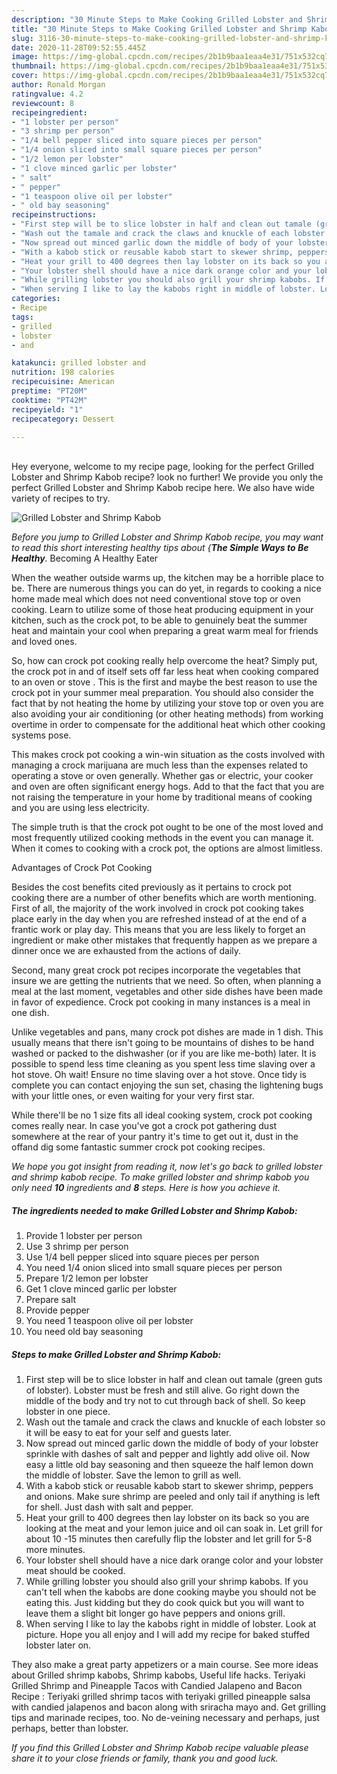 ```yaml
---
description: "30 Minute Steps to Make Cooking Grilled Lobster and Shrimp Kabob"
title: "30 Minute Steps to Make Cooking Grilled Lobster and Shrimp Kabob"
slug: 3116-30-minute-steps-to-make-cooking-grilled-lobster-and-shrimp-kabob
date: 2020-11-28T09:52:55.445Z
image: https://img-global.cpcdn.com/recipes/2b1b9baa1eaa4e31/751x532cq70/grilled-lobster-and-shrimp-kabob-recipe-main-photo.jpg
thumbnail: https://img-global.cpcdn.com/recipes/2b1b9baa1eaa4e31/751x532cq70/grilled-lobster-and-shrimp-kabob-recipe-main-photo.jpg
cover: https://img-global.cpcdn.com/recipes/2b1b9baa1eaa4e31/751x532cq70/grilled-lobster-and-shrimp-kabob-recipe-main-photo.jpg
author: Ronald Morgan
ratingvalue: 4.2
reviewcount: 8
recipeingredient:
- "1 lobster per person"
- "3 shrimp per person"
- "1/4 bell pepper sliced into square pieces per person"
- "1/4 onion sliced into small square pieces per person"
- "1/2 lemon per lobster"
- "1 clove minced garlic per lobster"
- " salt"
- " pepper"
- "1 teaspoon olive oil per lobster"
- " old bay seasoning"
recipeinstructions:
- "First step will be to slice lobster in half and clean out tamale (green guts of lobster). Lobster must be fresh and still alive. Go right down the middle of the body and try not to cut through back of shell. So keep lobster in one piece."
- "Wash out the tamale and crack the claws and knuckle of each lobster so it will be easy to eat for your self and guests later."
- "Now spread out minced garlic down the middle of body of your lobster sprinkle with dashes of salt and pepper and lightly add olive oil. Now easy a little old bay seasoning and then squeeze the half lemon down the middle of lobster. Save the lemon to grill as well."
- "With a kabob stick or reusable kabob start to skewer shrimp, peppers and onions. Make sure shrimp are peeled and only tail if anything is left for shell. Just dash with salt and pepper."
- "Heat your grill to 400 degrees then lay lobster on its back so you are looking at the meat and your lemon juice and oil can soak in. Let grill for about 10 -15 minutes then carefully flip the lobster and let grill for 5-8 more minutes."
- "Your lobster shell should have a nice dark orange color and your lobster meat should be cooked."
- "While grilling lobster you should also grill your shrimp kabobs. If you can&#39;t tell when the kabobs are done cooking maybe you should not be eating this. Just kidding but they do cook quick but you will want to leave them a slight bit longer go have peppers and onions grill."
- "When serving I like to lay the kabobs right in middle of lobster. Look at picture. Hope you all enjoy and I will add my recipe for baked stuffed lobster later on."
categories:
- Recipe
tags:
- grilled
- lobster
- and

katakunci: grilled lobster and 
nutrition: 198 calories
recipecuisine: American
preptime: "PT20M"
cooktime: "PT42M"
recipeyield: "1"
recipecategory: Dessert

---
```

<br>
Hey everyone, welcome to my recipe page, looking for the perfect Grilled Lobster and Shrimp Kabob recipe? look no further! We provide you only the perfect Grilled Lobster and Shrimp Kabob recipe here. We also have wide variety of recipes to try.
<br>


![Grilled Lobster and Shrimp Kabob](https://img-global.cpcdn.com/recipes/2b1b9baa1eaa4e31/751x532cq70/grilled-lobster-and-shrimp-kabob-recipe-main-photo.jpg)

<i>Before you jump to Grilled Lobster and Shrimp Kabob recipe, you may want to read this short interesting healthy tips about {<strong>The Simple Ways to Be Healthy</strong>.</i>
Becoming A Healthy Eater


When the weather outside warms up, the kitchen may be a horrible place to be. There are numerous things you can do yet, in regards to cooking a nice home made meal which does not need conventional stove top or oven cooking. Learn to utilize some of those heat producing equipment in your kitchen, such as the crock pot, to be able to genuinely beat the summer heat and maintain your cool when preparing a great warm meal for friends and loved ones.

So, how can crock pot cooking really help overcome the heat? Simply put, the crock pot in and of itself sets off far less heat when cooking compared to an oven or stove . This is the first and maybe the best reason to use the crock pot in your summer meal preparation. You should also consider the fact that by not heating the home by utilizing your stove top or oven you are also avoiding your air conditioning (or other heating methods) from working overtime in order to compensate for the additional heat which other cooking systems pose.

This makes crock pot cooking a win-win situation as the costs involved with managing a crock marijuana are much less than the expenses related to operating a stove or oven generally. Whether gas or electric, your cooker and oven are often significant energy hogs. Add to that the fact that you are not raising the temperature in your home by traditional means of cooking and you are using less electricity.

 The simple truth is that the crock pot ought to be one of the most loved and most frequently utilized cooking methods in the event you can manage it. When it comes to cooking with a crock pot, the options are almost limitless.  

Advantages of Crock Pot Cooking

Besides the cost benefits cited previously as it pertains to crock pot cooking there are a number of other benefits which are worth mentioning. First of all, the majority of the work involved in crock pot cooking takes place early in the day when you are refreshed instead of at the end of a frantic work or play day. This means that you are less likely to forget an ingredient or make other mistakes that frequently happen as we prepare a dinner once we are exhausted from the actions of daily.

Second, many great crock pot recipes incorporate the vegetables that insure we are getting the nutrients that we need. So often, when planning a meal at the last moment, vegetables and other side dishes have been made in favor of expedience. Crock pot cooking in many instances is a meal in one dish.

 Unlike vegetables and pans, many crock pot dishes are made in 1 dish. This usually means that there isn't going to be mountains of dishes to be hand washed or packed to the dishwasher (or if you are like me-both) later. It is possible to spend less time cleaning as you spent less time slaving over a hot stove. Oh wait! Ensure no time slaving over a hot stove. Once tidy is complete you can contact enjoying the sun set, chasing the lightening bugs with your little ones, or even waiting for your very first star.

While there'll be no 1 size fits all ideal cooking system, crock pot cooking comes really near. In case you've got a crock pot gathering dust somewhere at the rear of your pantry it's time to get out it, dust in the offand dig some fantastic summer crock pot cooking recipes.


<i>We hope you got insight from reading it, now let's go back to grilled lobster and shrimp kabob recipe. To make grilled lobster and shrimp kabob you only need <strong>10</strong> ingredients and <strong>8</strong> steps. Here is how you achieve it.
</i>

##### The ingredients needed to make Grilled Lobster and Shrimp Kabob:

1. Provide 1 lobster per person
1. Use 3 shrimp per person
1. Use 1/4 bell pepper sliced into square pieces per person
1. You need 1/4 onion sliced into small square pieces per person
1. Prepare 1/2 lemon per lobster
1. Get 1 clove minced garlic per lobster
1. Prepare  salt
1. Provide  pepper
1. You need 1 teaspoon olive oil per lobster
1. You need  old bay seasoning


##### Steps to make Grilled Lobster and Shrimp Kabob:

1. First step will be to slice lobster in half and clean out tamale (green guts of lobster). Lobster must be fresh and still alive. Go right down the middle of the body and try not to cut through back of shell. So keep lobster in one piece.
1. Wash out the tamale and crack the claws and knuckle of each lobster so it will be easy to eat for your self and guests later.
1. Now spread out minced garlic down the middle of body of your lobster sprinkle with dashes of salt and pepper and lightly add olive oil. Now easy a little old bay seasoning and then squeeze the half lemon down the middle of lobster. Save the lemon to grill as well.
1. With a kabob stick or reusable kabob start to skewer shrimp, peppers and onions. Make sure shrimp are peeled and only tail if anything is left for shell. Just dash with salt and pepper.
1. Heat your grill to 400 degrees then lay lobster on its back so you are looking at the meat and your lemon juice and oil can soak in. Let grill for about 10 -15 minutes then carefully flip the lobster and let grill for 5-8 more minutes.
1. Your lobster shell should have a nice dark orange color and your lobster meat should be cooked.
1. While grilling lobster you should also grill your shrimp kabobs. If you can&#39;t tell when the kabobs are done cooking maybe you should not be eating this. Just kidding but they do cook quick but you will want to leave them a slight bit longer go have peppers and onions grill.
1. When serving I like to lay the kabobs right in middle of lobster. Look at picture. Hope you all enjoy and I will add my recipe for baked stuffed lobster later on.


They also make a great party appetizers or a main course. See more ideas about Grilled shrimp kabobs, Shrimp kabobs, Useful life hacks. Teriyaki Grilled Shrimp and Pineapple Tacos with Candied Jalapeno and Bacon Recipe : Teriyaki grilled shrimp tacos with teriyaki grilled pineapple salsa with candied jalapenos and bacon along with sriracha mayo and. Get grilling tips and marinade recipes, too. No de-veining necessary and perhaps, just perhaps, better than lobster. 

<i>If you find this Grilled Lobster and Shrimp Kabob recipe valuable please share it to your close friends or family, thank you and good luck.</i>
